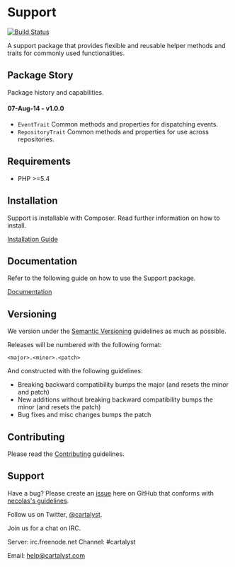 # Support

[![Build Status](http://ci.cartalyst.com/build-status/svg/18)](http://ci.cartalyst.com/build-status/view/18)

A support package that provides flexible and reusable helper methods and traits for commonly used functionalities.

## Package Story

Package history and capabilities.

#### 07-Aug-14 - v1.0.0

- `EventTrait` Common methods and properties for dispatching events.
- `RepositoryTrait` Common methods and properties for use across repositories.

## Requirements

- PHP >=5.4

## Installation

Support is installable with Composer. Read further information on how to install.

[Installation Guide](https://cartalyst.com/manual/support#installation)

## Documentation

Refer to the following guide on how to use the Support package.

[Documentation](https://cartalyst.com/manual/support)

## Versioning

We version under the [Semantic Versioning](http://semver.org/) guidelines as much as possible.

Releases will be numbered with the following format:

`<major>.<minor>.<patch>`

And constructed with the following guidelines:

* Breaking backward compatibility bumps the major (and resets the minor and patch)
* New additions without breaking backward compatibility bumps the minor (and resets the patch)
* Bug fixes and misc changes bumps the patch

## Contributing

Please read the [Contributing](contributing.md) guidelines.

## Support

Have a bug? Please create an [issue](https://github.com/cartalyst/support/issues) here on GitHub that conforms with [necolas's guidelines](https://github.com/necolas/issue-guidelines).

Follow us on Twitter, [@cartalyst](http://twitter.com/cartalyst).

Join us for a chat on IRC.

Server: irc.freenode.net
Channel: #cartalyst

Email: help@cartalyst.com
